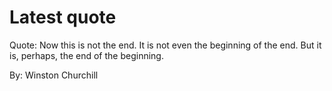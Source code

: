 # Latest quote 

Quote: Now this is not the end. It is not even the beginning of the end. But it is, perhaps, the end of the beginning. 

By: Winston Churchill